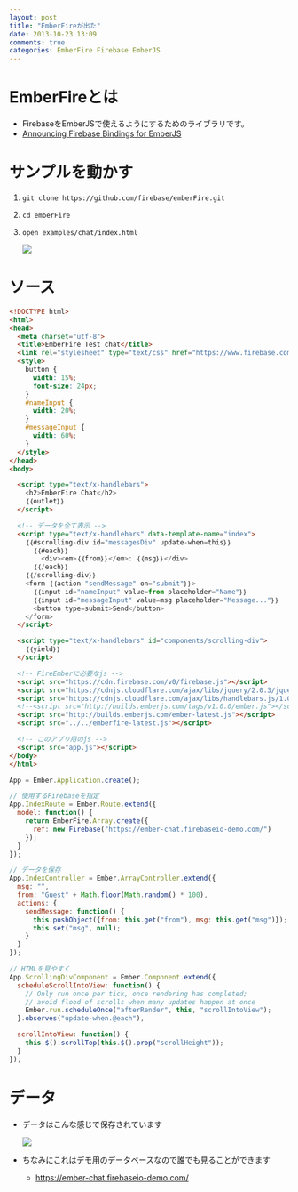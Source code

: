 ```yaml
---
layout: post
title: "EmberFireが出た"
date: 2013-10-23 13:09
comments: true
categories: EmberFire Firebase EmberJS
---
```


# EmberFireとは
- FirebaseをEmberJSで使えるようにするためのライブラリです。
- [Announcing Firebase Bindings for EmberJS](https://www.firebase.com/blog/2013-10-22-firebase-bindings-for-ember.html)

# サンプルを動かす
1. `git clone https://github.com/firebase/emberFire.git`
1. `cd emberFire`
1. `open examples/chat/index.html`

    ![](/images/2013-10-23/emberfirechat.png)

# ソース
```html index.html
<!DOCTYPE html>
<html>
<head>
  <meta charset="utf-8">
  <title>EmberFire Test chat</title>
  <link rel="stylesheet" type="text/css" href="https://www.firebase.com/css/example.css">
  <style>
    button {
      width: 15%;
      font-size: 24px;
    }
    #nameInput {
      width: 20%;
    }
    #messageInput {
      width: 60%;
    }
  </style>
</head>
<body>

  <script type="text/x-handlebars">
    <h2>EmberFire Chat</h2>
    ｛｛outlet｝｝
  </script>

  <!-- データを全て表示 -->
  <script type="text/x-handlebars" data-template-name="index">
    ｛｛#scrolling-div id="messagesDiv" update-when=this｝｝
      ｛｛#each｝｝
        <div><em>｛｛from｝｝</em>: ｛｛msg｝｝</div>
      ｛｛/each｝｝
    ｛｛/scrolling-div｝｝
    <form ｛｛action "sendMessage" on="submit"｝｝>
      ｛｛input id="nameInput" value=from placeholder="Name"｝｝
      ｛｛input id="messageInput" value=msg placeholder="Message..."｝｝
      <button type=submit>Send</button>
    </form>
  </script>

  <script type="text/x-handlebars" id="components/scrolling-div">
    ｛｛yield｝｝
  </script>

  <!-- FireEmberに必要なjs -->
  <script src="https://cdn.firebase.com/v0/firebase.js"></script>
  <script src="https://cdnjs.cloudflare.com/ajax/libs/jquery/2.0.3/jquery.min.js"></script>
  <script src="https://cdnjs.cloudflare.com/ajax/libs/handlebars.js/1.0.0/handlebars.min.js"></script>
  <!--<script src="http://builds.emberjs.com/tags/v1.0.0/ember.js"></script>-->
  <script src="http://builds.emberjs.com/ember-latest.js"></script>
  <script src="../../emberfire-latest.js"></script>

  <!-- このアプリ用のjs -->
  <script src="app.js"></script>
</body>
</html>
```

```javascript app.js
App = Ember.Application.create();

// 使用するFirebaseを指定
App.IndexRoute = Ember.Route.extend({
  model: function() {
    return EmberFire.Array.create({
      ref: new Firebase("https://ember-chat.firebaseio-demo.com/")
    });
  }
});

// データを保存
App.IndexController = Ember.ArrayController.extend({
  msg: "",
  from: "Guest" + Math.floor(Math.random() * 100),
  actions: {
    sendMessage: function() {
      this.pushObject({from: this.get("from"), msg: this.get("msg")});
      this.set("msg", null);
    }
  }
});

// HTMLを見やすく
App.ScrollingDivComponent = Ember.Component.extend({
  scheduleScrollIntoView: function() {
    // Only run once per tick, once rendering has completed;
    // avoid flood of scrolls when many updates happen at once
    Ember.run.scheduleOnce("afterRender", this, "scrollIntoView");
  }.observes("update-when.@each"),

  scrollIntoView: function() {
    this.$().scrollTop(this.$().prop("scrollHeight"));
  }
});
```

# データ
- データはこんな感じで保存されています

    ![](/images/2013-10-23/firebasedata.png)

- ちなみにこれはデモ用のデータベースなので誰でも見ることができます
  - <https://ember-chat.firebaseio-demo.com/>